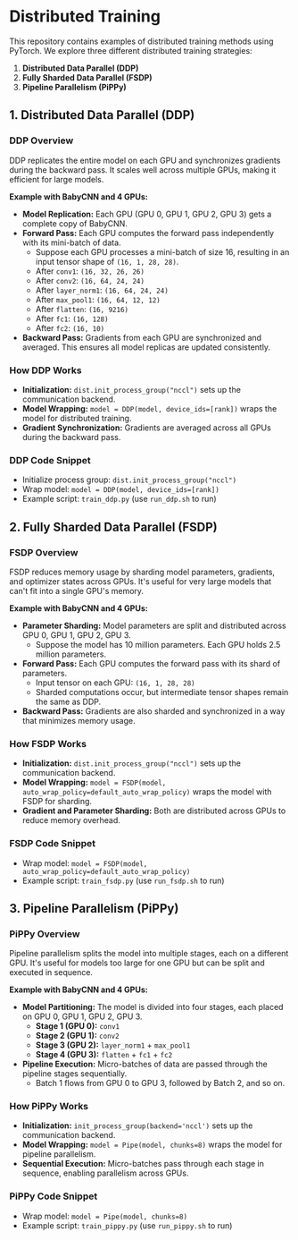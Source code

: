 # Distributed Training

This repository contains examples of distributed training methods using PyTorch. We explore three different distributed training strategies:

1. **Distributed Data Parallel (DDP)**
2. **Fully Sharded Data Parallel (FSDP)**
3. **Pipeline Parallelism (PiPPy)**

## 1. Distributed Data Parallel (DDP)

### DDP Overview

DDP replicates the entire model on each GPU and synchronizes gradients during the backward pass. It scales well across multiple GPUs, making it efficient for large models.

**Example with BabyCNN and 4 GPUs:**

- **Model Replication:** Each GPU (GPU 0, GPU 1, GPU 2, GPU 3) gets a complete copy of BabyCNN.
- **Forward Pass:** Each GPU computes the forward pass independently with its mini-batch of data.
  - Suppose each GPU processes a mini-batch of size 16, resulting in an input tensor shape of `(16, 1, 28, 28)`.
  - After `conv1`: `(16, 32, 26, 26)`
  - After `conv2`: `(16, 64, 24, 24)`
  - After `layer_norm1`: `(16, 64, 24, 24)`
  - After `max_pool1`: `(16, 64, 12, 12)`
  - After `flatten`: `(16, 9216)`
  - After `fc1`: `(16, 128)`
  - After `fc2`: `(16, 10)`
- **Backward Pass:** Gradients from each GPU are synchronized and averaged. This ensures all model replicas are updated consistently.

### How DDP Works

- **Initialization:** `dist.init_process_group("nccl")` sets up the communication backend.
- **Model Wrapping:** `model = DDP(model, device_ids=[rank])` wraps the model for distributed training.
- **Gradient Synchronization:** Gradients are averaged across all GPUs during the backward pass.

### DDP Code Snippet

- Initialize process group: `dist.init_process_group("nccl")`
- Wrap model: `model = DDP(model, device_ids=[rank])`
- Example script: `train_ddp.py` (use `run_ddp.sh` to run)

## 2. Fully Sharded Data Parallel (FSDP)

### FSDP Overview

FSDP reduces memory usage by sharding model parameters, gradients, and optimizer states across GPUs. It's useful for very large models that can't fit into a single GPU's memory.

**Example with BabyCNN and 4 GPUs:**

- **Parameter Sharding:** Model parameters are split and distributed across GPU 0, GPU 1, GPU 2, GPU 3.
  - Suppose the model has 10 million parameters. Each GPU holds 2.5 million parameters.
- **Forward Pass:** Each GPU computes the forward pass with its shard of parameters.
  - Input tensor on each GPU: `(16, 1, 28, 28)`
  - Sharded computations occur, but intermediate tensor shapes remain the same as DDP.
- **Backward Pass:** Gradients are also sharded and synchronized in a way that minimizes memory usage.

### How FSDP Works

- **Initialization:** `dist.init_process_group("nccl")` sets up the communication backend.
- **Model Wrapping:** `model = FSDP(model, auto_wrap_policy=default_auto_wrap_policy)` wraps the model with FSDP for sharding.
- **Gradient and Parameter Sharding:** Both are distributed across GPUs to reduce memory overhead.

### FSDP Code Snippet

- Wrap model: `model = FSDP(model, auto_wrap_policy=default_auto_wrap_policy)`
- Example script: `train_fsdp.py` (use `run_fsdp.sh` to run)

## 3. Pipeline Parallelism (PiPPy)

### PiPPy Overview

Pipeline parallelism splits the model into multiple stages, each on a different GPU. It's useful for models too large for one GPU but can be split and executed in sequence.

**Example with BabyCNN and 4 GPUs:**

- **Model Partitioning:** The model is divided into four stages, each placed on GPU 0, GPU 1, GPU 2, GPU 3.
  - **Stage 1 (GPU 0):** `conv1`
  - **Stage 2 (GPU 1):** `conv2`
  - **Stage 3 (GPU 2):** `layer_norm1` + `max_pool1`
  - **Stage 4 (GPU 3):** `flatten` + `fc1` + `fc2`
- **Pipeline Execution:** Micro-batches of data are passed through the pipeline stages sequentially.
  - Batch 1 flows from GPU 0 to GPU 3, followed by Batch 2, and so on.

### How PiPPy Works

- **Initialization:** `init_process_group(backend='nccl')` sets up the communication backend.
- **Model Wrapping:** `model = Pipe(model, chunks=8)` wraps the model for pipeline parallelism.
- **Sequential Execution:** Micro-batches pass through each stage in sequence, enabling parallelism across GPUs.

### PiPPy Code Snippet

- Wrap model: `model = Pipe(model, chunks=8)`
- Example script: `train_pippy.py` (use `run_pippy.sh` to run)
